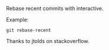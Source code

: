 Rebase recent commits with interactive.

Example:

```shell
git rebase-recent
```

Thanks to jtolds on stackoverflow.
